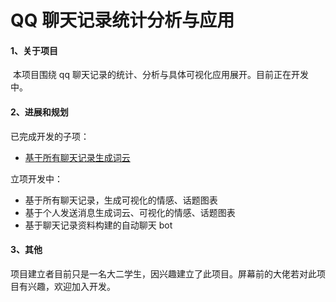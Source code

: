 # QQ 聊天记录统计分析与应用

#### 1、关于项目

​	本项目围绕 qq 聊天记录的统计、分析与具体可视化应用展开。目前正在开发中。



#### 2、进展和规划

已完成开发的子项：

  - [基于所有聊天记录生成词云](https://github.com/AiCorein/QQChatHistory_Analysis/tree/main/wordCloud)

立项开发中：

- 基于所有聊天记录，生成可视化的情感、话题图表
- 基于个人发送消息生成词云、可视化的情感、话题图表
- 基于聊天记录资料构建的自动聊天 bot



#### 3、其他

​	项目建立者目前只是一名大二学生，因兴趣建立了此项目。屏幕前的大佬若对此项目有兴趣，欢迎加入开发。
